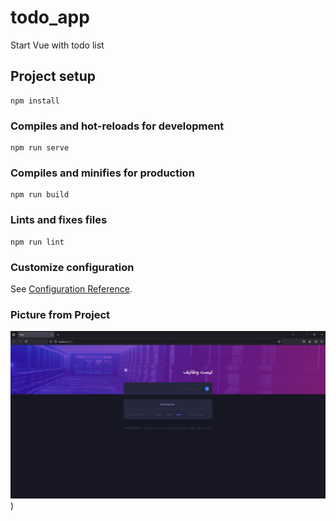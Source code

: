 # todo_app
Start Vue with todo list 

## Project setup
```
npm install
```

### Compiles and hot-reloads for development
```
npm run serve
```

### Compiles and minifies for production
```
npm run build
```

### Lints and fixes files
```
npm run lint
```

### Customize configuration
See [Configuration Reference](https://cli.vuejs.org/config/).

### Picture from Project
![alt text](https://github.com/AmirhosseinAbutalebi/TodoListVue/blob/main/todoPic-1.png))


